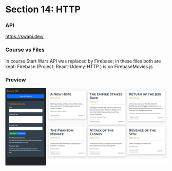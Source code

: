 # Section 14: HTTP

### API
https://swapi.dev/

### Course vs Files
In course Start Wars API was replaced by Firebase; in these files both are kept: Firebase (Project: React-Udemy-HTTP ) is on FirebaseMovies.js

### Preview
![alt text](http-preview.png)